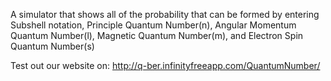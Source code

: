 A simulator that shows all of the probability that can be formed by entering Subshell notation, Principle Quantum Number(n), Angular Momentum Quantum Number(l), Magnetic Quantum Number(m), and Electron Spin Quantum Number(s)

Test out our website on: http://q-ber.infinityfreeapp.com/QuantumNumber/
